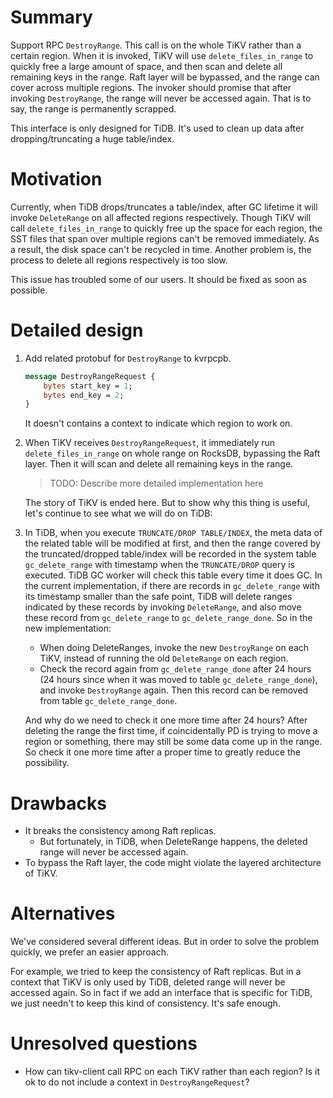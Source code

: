 # Summary

Support RPC `DestroyRange`. This call is on the whole TiKV rather than a certain region. When it is invoked, TiKV will use `delete_files_in_range` to quickly free a large amount of space, and then scan and delete all remaining keys in the range. Raft layer will be bypassed, and the range can cover across multiple regions. The invoker should promise that after invoking `DestroyRange`, the range will never be accessed again. That is to say, the range is permanently scrapped.

This interface is only designed for TiDB. It's used to clean up data after dropping/truncating a huge table/index.

# Motivation

Currently, when TiDB drops/truncates a table/index, after GC lifetime it will invoke `DeleteRange` on all affected regions respectively. Though TiKV will call `delete_files_in_range` to quickly free up the space for each region, the SST files that span over multiple regions can't be removed immediately. As a result, the disk space can't be recycled in time. Another problem is, the process to delete all regions respectively is too slow.

This issue has troubled some of our users. It should be fixed as soon as possible.

# Detailed design

1. Add related protobuf for `DestroyRange` to kvrpcpb.
    ```protobuf
    message DestroyRangeRequest {
        bytes start_key = 1;
        bytes end_key = 2;
    }
    ```
    It doesn't contains a context to indicate which region to work on.

2. When TiKV receives `DestroyRangeRequest`, it immediately run `delete_files_in_range` on whole range on RocksDB, bypassing the Raft layer. Then it will scan and delete all remaining keys in the range.
    > TODO: Describe more detailed implementation here

    The story of TiKV is ended here. But to show why this thing is useful, let's continue to see what we will do on TiDB:

3. In TiDB, when you execute `TRUNCATE/DROP TABLE/INDEX`, the meta data of the related table will be modified at first, and then the range covered by the truncated/dropped table/index will be recorded in the system table `gc_delete_range` with timestamp when the `TRUNCATE/DROP` query is executed. TiDB GC worker will check this table every time it does GC. In the current implementation, if there are records in `gc_delete_range` with its timestamp smaller than the safe point, TiDB will delete ranges indicated by these records by invoking `DeleteRange`, and also move these record from `gc_delete_range` to `gc_delete_range_done`. So in the new implementation:

    * When doing DeleteRanges, invoke the new `DestroyRange` on each TiKV, instead of running the old `DeleteRange` on each region. 
    * Check the record again from `gc_delete_range_done` after 24 hours (24 hours since when it was moved to table `gc_delete_range_done`), and invoke `DestroyRange` again. Then this record can be removed from table `gc_delete_range_done`.
    
    And why do we need to check it one more time after 24 hours? After deleting the range the first time, if coincidentally PD is trying to move a region or something, there may still be some data come up in the range. So check it one more time after a proper time to greatly reduce the possibility.

# Drawbacks

* It breaks the consistency among Raft replicas.
    * But fortunately, in TiDB, when DeleteRange happens, the deleted range will never be accessed again.
* To bypass the Raft layer, the code might violate the layered architecture of TiKV.

# Alternatives

We've considered several different ideas. But in order to solve the problem quickly, we prefer an easier approach.

For example, we tried to keep the consistency of Raft replicas. But in a context that TiKV is only used by TiDB, deleted range will never be accessed again. So in fact if we add an interface that is specific for TiDB, we just needn't to keep this kind of consistency. It's safe enough.

# Unresolved questions

* How can tikv-client call RPC on each TiKV rather than each region? Is it ok to do not include a context in `DestroyRangeRequest`?
